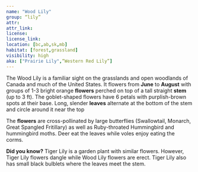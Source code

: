 ```yaml
--- 
name: "Wood Lily"
group: “lily”
attr: 
attr_link: 
license: 
license_link: 
location: [bc,ab,sk,mb]
habitat: [forest,grassland]
visibility: high 
aka: ["Prairie Lily",“Western Red Lily”]
---
```

The Wood Lily is a familiar sight on the grasslands and open woodlands of Canada and much of the United States. It flowers from **June** to **August** with groups of 1-3 bright orange **flowers** perched on top of a tall straight **stem** (up to 3 ft). The goblet-shaped flowers have 6 petals with purplish-brown spots at their base. Long, slender **leaves** alternate at the bottom of the stem and circle around it near the top

The **flowers** are cross-pollinated by large butterflies (Swallowtail, Monarch, Great Spangled Fritillary) as well as Ruby-throated Hummingbird and hummingbird moths. Deer eat the leaves while voles enjoy eating the corms.

**Did you know?** Tiger Lily is a garden plant with similar flowers. However, Tiger Lily flowers dangle while Wood Lily flowers are erect. Tiger Lily also has small black bulblets where the leaves meet the stem.
